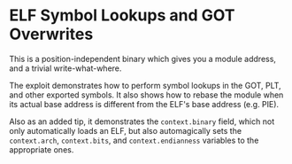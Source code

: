 # ELF Symbol Lookups and GOT Overwrites

This is a position-independent binary which gives you a module address, and a trivial write-what-where.

The exploit demonstrates how to perform symbol lookups in the GOT, PLT, and other exported symbols.  It also shows how to rebase the module when its actual base address is different from the ELF's base address (e.g. PIE).

Also as an added tip, it demonstrates the `context.binary` field, which not only automatically loads an ELF, but also automagically sets the `context.arch`, `context.bits`, and `context.endianness` variables to the appropriate ones.